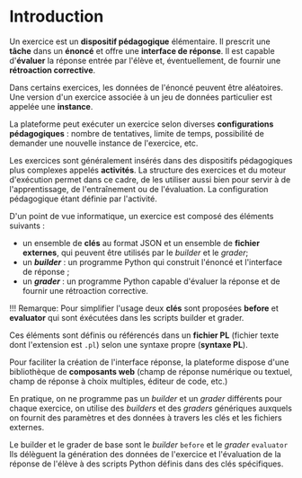 # Introduction

Un exercice est un **dispositif pédagogique** élémentaire. Il prescrit une **tâche** dans un **énoncé** et offre une **interface de réponse**. Il est capable d'**évaluer** la réponse entrée par l'élève et, éventuellement, de fournir une **rétroaction corrective**.

Dans certains exercices, les données de l'énoncé peuvent être aléatoires. Une version d'un exercice associée à un jeu de données particulier est appelée une **instance**.

La plateforme peut exécuter un exercice selon diverses **configurations pédagogiques** : nombre de tentatives, limite de temps, possibilité de demander une nouvelle instance de l'exercice, etc.

Les exercices sont généralement insérés dans des dispositifs pédagogiques plus complexes appelés **activités**. La structure des exercices et du moteur d'exécution permet dans ce cadre, de les utiliser aussi bien pour servir à de l'apprentissage, de l'entraînement ou de l'évaluation. La configuration pédagogique étant définie par l'activité.

D'un point de vue informatique, un exercice est composé des éléments suivants :

  - un ensemble de **clés** au format JSON et un ensemble de **fichier externes**, qui peuvent être utilisés par le *builder* et le *grader*; 
  - un ***builder*** : un programme Python qui construit l'énoncé et l'interface de réponse ;  
  - un ***grader*** : un programme Python capable d'évaluer la réponse et de fournir une rétroaction corrective. 

!!! Remarque:
    Pour simplifier l'usage deux **clés** sont proposées **before** et **evaluator** qui sont éxécutées dans les scripts builder et grader.


Ces éléments sont définis ou référencés dans un **fichier PL** (fichier texte dont l'extension est `.pl`) selon une syntaxe propre (**syntaxe PL**).

Pour faciliter la création de l'interface réponse, la plateforme dispose d'une bibliothèque de **composants web** (champ de réponse numérique ou textuel, champ de réponse à choix multiples, éditeur de code, etc.)

En pratique, on ne programme pas un *builder* et un *grader* différents pour chaque exercice, on utilise des *builders* et des *graders* génériques auxquels on fournit des paramètres et des données à travers les clés et les fichiers externes.

Le builder et le grader de base sont le *builder* `before` et le *grader* `evaluator` Ils délèguent la génération des données de l'exercice et l'évaluation de la réponse de l'élève à des scripts Python définis dans des clés spécifiques.
